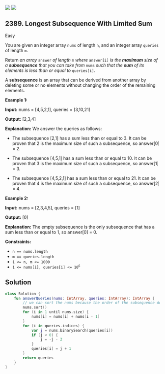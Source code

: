[![](https://img.shields.io/github/stars/javadev/LeetCode-in-Kotlin?label=Stars&style=flat-square)](https://github.com/javadev/LeetCode-in-Kotlin)
[![](https://img.shields.io/github/forks/javadev/LeetCode-in-Kotlin?label=Fork%20me%20on%20GitHub%20&style=flat-square)](https://github.com/javadev/LeetCode-in-Kotlin/fork)

## 2389\. Longest Subsequence With Limited Sum

Easy

You are given an integer array `nums` of length `n`, and an integer array `queries` of length `m`.

Return _an array_ `answer` _of length_ `m` _where_ `answer[i]` _is the **maximum** size of a **subsequence** that you can take from_ `nums` _such that the **sum** of its elements is less than or equal to_ `queries[i]`.

A **subsequence** is an array that can be derived from another array by deleting some or no elements without changing the order of the remaining elements.

**Example 1:**

**Input:** nums = [4,5,2,1], queries = [3,10,21]

**Output:** [2,3,4]

**Explanation:** We answer the queries as follows:

- The subsequence [2,1] has a sum less than or equal to 3. It can be proven that 2 is the maximum size of such a subsequence, so answer[0] = 2.

- The subsequence [4,5,1] has a sum less than or equal to 10. It can be proven that 3 is the maximum size of such a subsequence, so answer[1] = 3.

- The subsequence [4,5,2,1] has a sum less than or equal to 21. It can be proven that 4 is the maximum size of such a subsequence, so answer[2] = 4. 

**Example 2:**

**Input:** nums = [2,3,4,5], queries = [1]

**Output:** [0]

**Explanation:** The empty subsequence is the only subsequence that has a sum less than or equal to 1, so answer[0] = 0.

**Constraints:**

*   `n == nums.length`
*   `m == queries.length`
*   `1 <= n, m <= 1000`
*   <code>1 <= nums[i], queries[i] <= 10<sup>6</sup></code>

## Solution

```kotlin
class Solution {
    fun answerQueries(nums: IntArray, queries: IntArray): IntArray {
        // we can sort the nums because the order of the subsequence does not matter
        nums.sort()
        for (i in 1 until nums.size) {
            nums[i] = nums[i] + nums[i - 1]
        }
        for (i in queries.indices) {
            var j = nums.binarySearch(queries[i])
            if (j < 0) {
                j = -j - 2
            }
            queries[i] = j + 1
        }
        return queries
    }
}
```